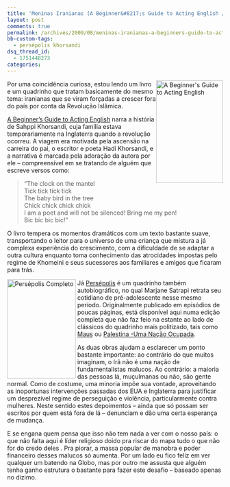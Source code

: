 ```yaml
---
title: 'Meninas Iranianas (A Beginner&#8217;s Guide to Acting English / Persépolis)'
layout: post
comments: true
permalink: /archives/2009/08/meninas-iranianas-a-beginners-guide-to-acting-english-persepolis.html/
bb-custom-tags:
  - persépolis khorsandi
dsq_thread_id:
  - 1751448273
categories:
---
```

[<img class="alignright size-full wp-image-2110" style="float:right" src="//chester.me/wp-content/uploads/2009/08/51TeqkjTMlL._SL500_AA240_1.jpg" alt="A Beginner's Guide to Acting English" width="156" height="239" />][1]Por uma coincidência curiosa, estou lendo um livro e um quadrinho que tratam basicamente do mesmo tema: iranianas que se viram forçadas a crescer fora do país por conta da Revolução Islâmica.

[A Beginner&#8217;s Guide to Acting English][1] narra a história de Sahppi Khorsandi, cuja família estava temporariamente na Inglaterra quando a revolução ocorreu. A viagem era motivada pela ascensão na carreira do pai, o escritor e poeta Hadi Khorsandi, e a narrativa é marcada pela adoração da autora por ele &#8211; compreensível em se tratando de alguém que escreve versos como:

> &#8220;The clock on the mantel<br/>
> Tick tick tick tick<br/>
> The baby bird in the tree<br/>
> Chick chick chick chick<br/>
> I am a poet and will not be silenced! Bring me my pen!<br/>
> Bic bic bic bic!&#8221;

O livro tempera os momentos dramáticos com um texto bastante suave, transportando o leitor para o universo de uma criança que mistura a já complexa experiência do crescimento, com a dificuldade de se adaptar a outra cultura enquanto toma conhecimento das atrocidades impostas pelo regime de Khomeini e seus sucessores aos familiares e amigos que ficaram para trás.

<img class="size-full wp-image-2111 alignleft" style="float:left;border: 0pt none;margin-right: 4px" src="//chester.me/wp-content/uploads/2009/08/persepolis.jpg" alt="Persépolis Completo" width="160" height="231" />Já [Persépolis][2] é um quadrinho também autobiográfico, no qual Marjane Satrapi retrata seu cotidiano de pré-adolescente nesse mesmo período. Originalmente publicado em episódios de poucas páginas, está disponível aqui numa edição completa que não faz feio na estante ao lado de clássicos do quadrinho mais politizado, tais como [Maus][3] ou [Palestina -Uma Nação Ocupada][4].

As duas obras ajudam a esclarecer um ponto bastante importante: ao contrário do que muitos imaginam, o Irã não é uma nação de fundamentalistas malucos. Ao contrário: a maioria das pessoas lá, muçulmanas ou não, são gente normal. Como de costume, uma minoria impõe sua vontade, aproveitando as inoportunas intervenções passadas dos EUA e Inglaterra para justificar um desprezível regime de perseguição e violência, particularmente contra mulheres. Neste sentido estes depoimentos &#8211; ainda que só possam ser escritos por quem está fora de lá &#8211; denunciam e dão uma certa esperança de mudança.

E se engana quem pensa que isso não tem nada a ver com o nosso país: o que não falta aqui é líder religioso doido pra riscar do mapa tudo o que não for do credo deles . Pra piorar, a massa popular de manobra e poder financeiro desses malucos só aumenta. Por um lado eu fico feliz em ver qualquer um batendo na Globo, mas por outro me assusta que alguém tenha ganho estrutura o bastante para fazer este desafio &#8211; baseado apenas no dízimo.

 [1]: http://www.amazon.co.uk/Beginners-Guide-Acting-English/dp/0091922925
 [2]: http://www.submarino.com.br/produto/1/21297904?franq=273452
 [3]: http://www.submarino.com.br/produto/1/729985/maus:+a+historia+de+um+sobrevivente?franq=273452
 [4]: http://www.submarino.com.br/produto/1/163138/palestina:+uma+nacao+ocupada?franq=273452
